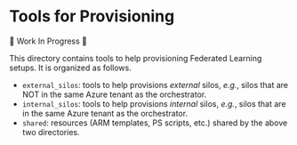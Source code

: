 # Tools for Provisioning

:construction: Work In Progress :construction:

This directory contains tools to help provisioning Federated Learning setups. It is organized as follows.
- `external_silos`: tools to help provisions _external_ silos, _e.g._, silos that are NOT in the same Azure tenant as the orchestrator.
- `internal_silos`: tools to help provisions _internal_ silos, _e.g._, silos that are in the same Azure tenant as the orchestrator.
- `shared`: resources (ARM templates, PS scripts, etc.) shared by the above two directories.